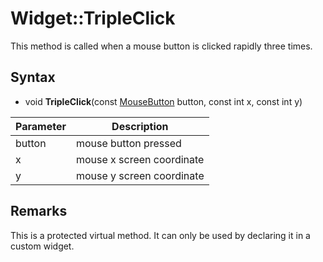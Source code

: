 # Widget::TripleClick

This method is called when a mouse button is clicked rapidly three times.

## Syntax

- void **TripleClick**(const [MouseButton](Constants.md#MouseButton) button, const int x, const int y)

| Parameter | Description |
|---|---|
| button | mouse button pressed |
| x | mouse x screen coordinate |
| y | mouse y screen coordinate |

## Remarks

This is a protected virtual method. It can only be used by declaring it in a custom widget.

